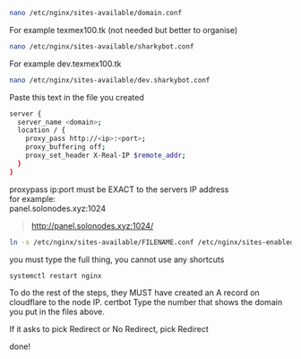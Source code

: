```bash
nano /etc/nginx/sites-available/domain.conf
```  
For example texmex100.tk (not needed but better to organise)  
```bash
nano /etc/nginx/sites-available/sharkybot.conf
```
For example dev.texmex100.tk  
```bash
nano /etc/nginx/sites-available/dev.sharkybot.conf
```  

Paste this text in the file you created
```bash
server {
  server_name <domain>;
  location / {
    proxy_pass http://<ip>:<port>;
    proxy_buffering off;
    proxy_set_header X-Real-IP $remote_addr;
  }
}
```

proxypass ip:port must be EXACT to the servers IP address  
for example:  
panel.solonodes.xyz:1024  
>http://panel.solonodes.xyz:1024/

```bash
ln -s /etc/nginx/sites-available/FILENAME.conf /etc/nginx/sites-enabled/FILENAME.conf
```
you must type the full thing, you cannot use any shortcuts

```bash
systemctl restart nginx
```

To do the rest of the steps, they MUST have created an A record on cloudflare to the node IP.
certbot
Type the number that shows the domain you put in the files above.

If it asks to pick Redirect or No Redirect, pick Redirect

done!
